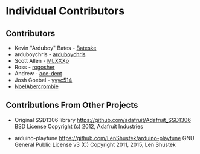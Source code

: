 Individual Contributors
=======================

## Contributors
- Kevin "Arduboy" Bates - [Bateske](https://github.com/bateske)
- arduboychris - [arduboychris](https://github.com/arduboychris)
- Scott Allen - [MLXXXp](https://github.com/mlxxxp)
- Ross - [rogosher](https://github.com/rogosher)
- Andrew - [ace-dent](https://github.com/ace-dent)
- Josh Goebel - [yyyc514](https://github.com/yyyc514)
- [NoelAbercrombie](https://github.com/noelabercrombie)


## Contributions From Other Projects

- Original SSD1306 library
  https://github.com/adafruit/Adafruit_SSD1306
  BSD License
  Copyright (c) 2012, Adafruit Industries

- arduino-playtune
  https://github.com/LenShustek/arduino-playtune
  GNU General Public License v3
  (C) Copyright 2011, 2015, Len Shustek
